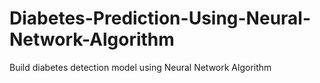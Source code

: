 # Diabetes-Prediction-Using-Neural-Network-Algorithm
Build diabetes detection model using Neural Network Algorithm
